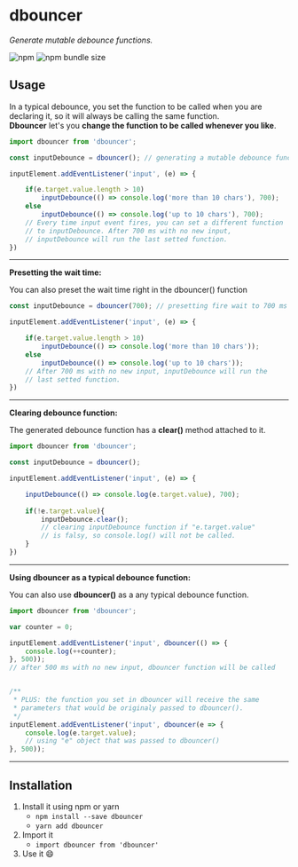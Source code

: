 # dbouncer

*Generate mutable debounce functions.*

![npm](https://img.shields.io/npm/dm/dbouncer)
![npm bundle size](https://img.shields.io/github/downloads/romulorvs/dbouncer/total)

## Usage

In a typical debounce, you set the function to be called when you are declaring it, so it will always be calling the same function.<br />
**Dbouncer** let's you **change the function to be called whenever you like**.

```js
import dbouncer from 'dbouncer';

const inputDebounce = dbouncer(); // generating a mutable debounce function

inputElement.addEventListener('input', (e) => {

    if(e.target.value.length > 10)
        inputDebounce(() => console.log('more than 10 chars'), 700);
    else
        inputDebounce(() => console.log('up to 10 chars'), 700);
    // Every time input event fires, you can set a different function
    // to inputDebounce. After 700 ms with no new input,
    // inputDebounce will run the last setted function.
})
```

------------

**Presetting the wait time:**

You can also preset the wait time right in the dbouncer() function

```js
const inputDebounce = dbouncer(700); // presetting fire wait to 700 ms

inputElement.addEventListener('input', (e) => {

    if(e.target.value.length > 10)
        inputDebounce(() => console.log('more than 10 chars'));
    else
        inputDebounce(() => console.log('up to 10 chars'));
    // After 700 ms with no new input, inputDebounce will run the
    // last setted function.
})

```

------------

**Clearing debounce function:**

The generated debounce function has a **clear()** method attached to it.

```js
import dbouncer from 'dbouncer';

const inputDebounce = dbouncer();

inputElement.addEventListener('input', (e) => {

    inputDebounce(() => console.log(e.target.value), 700);
    
    if(!e.target.value){
        inputDebounce.clear();
        // clearing inputDebounce function if "e.target.value"
        // is falsy, so console.log() will not be called.
    }
})
```

------------

**Using dbouncer as a typical debounce function:**

You can also use **dbouncer()** as a any typical debounce function.

```js
import dbouncer from 'dbouncer';

var counter = 0;

inputElement.addEventListener('input', dbouncer(() => {
    console.log(++counter);
}, 500));
// after 500 ms with no new input, dbouncer function will be called


/**
 * PLUS: the function you set in dbouncer will receive the same
 * parameters that would be originaly passed to dbouncer().
 */
inputElement.addEventListener('input', dbouncer(e => {
    console.log(e.target.value);
    // using "e" object that was passed to dbouncer()
}, 500));
```

------------

## Installation
1. Install it using npm or yarn
    - ``npm install --save dbouncer``
    - ``yarn add dbouncer``
2. Import it
    - ``import dbouncer from 'dbouncer'``
3. Use it 😄
